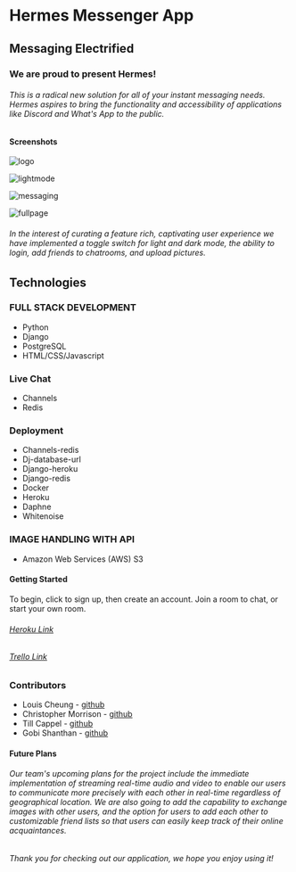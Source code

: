 # Hermes Messenger App
## Messaging Electrified  

### We are proud to present Hermes!
###### This is a radical new solution for all of your instant messaging needs. Hermes aspires to bring the functionality and accessibility of applications like Discord and What's App to the public.
#### Screenshots  

![logo](https://i.imgur.com/ChgLGGA.png)

![lightmode](https://i.imgur.com/jcLVGmq.png)

![messaging](https://i.imgur.com/rSPFudZ.png)

![fullpage](https://i.imgur.com/J00LEFN.png)


###### In the interest of curating a feature rich, captivating user experience we have implemented a toggle switch for light and dark mode, the ability to login, add friends to chatrooms, and upload pictures.  

## Technologies

### FULL STACK DEVELOPMENT  

- Python  
- Django  
- PostgreSQL
- HTML/CSS/Javascript  

### Live Chat  
- Channels  
- Redis

### Deployment  
- Channels-redis  
- Dj-database-url  
- Django-heroku  
- Django-redis  
- Docker  
- Heroku  
- Daphne  
- Whitenoise

### IMAGE HANDLING WITH API  
- Amazon Web Services (AWS) S3

#### Getting Started  
To begin, click to sign up, then create an account. Join a room to chat, or start your own room.
###### [Heroku Link]([https://hermes-messenger01.herokuapp.com/])  
###### [Trello Link]([https://trello.com/b/5LVKtOS9/project-3])

### Contributors  
- Louis Cheung - [github]([https://github.com/louischeung1990])
- Christopher Morrison - [github]([https://github.com/0xnimbus])  
- Till Cappel - [github]([https://github.com/Wh1t3-Rabb1t])  
- Gobi Shanthan - [github]([https://github.com/GobiShanthan])

#### Future Plans  
###### Our team's upcoming plans for the project include the immediate implementation of streaming real-time audio and video to enable our users to communicate more precisely with each other in real-time regardless of geographical location. We are also going to add the capability to exchange images with other users, and the option for users to add each other to customizable friend lists so that users can easily keep track of their online acquaintances.
###### Thank you for checking out our application, we hope you enjoy using it!